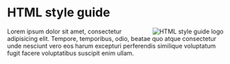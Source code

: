 # HTML style guide

<img
    src="https://raw.github.com/caiogondim/html-style-guide/master/logo.png"
    alt="HTML style guide logo"
    align="right"
/>

Lorem ipsum dolor sit amet, consectetur adipisicing elit. Tempore, temporibus,
odio, beatae quo atque consectetur unde nesciunt vero eos harum excepturi
perferendis similique voluptatum fugit facere voluptatibus suscipit enim ullam.
